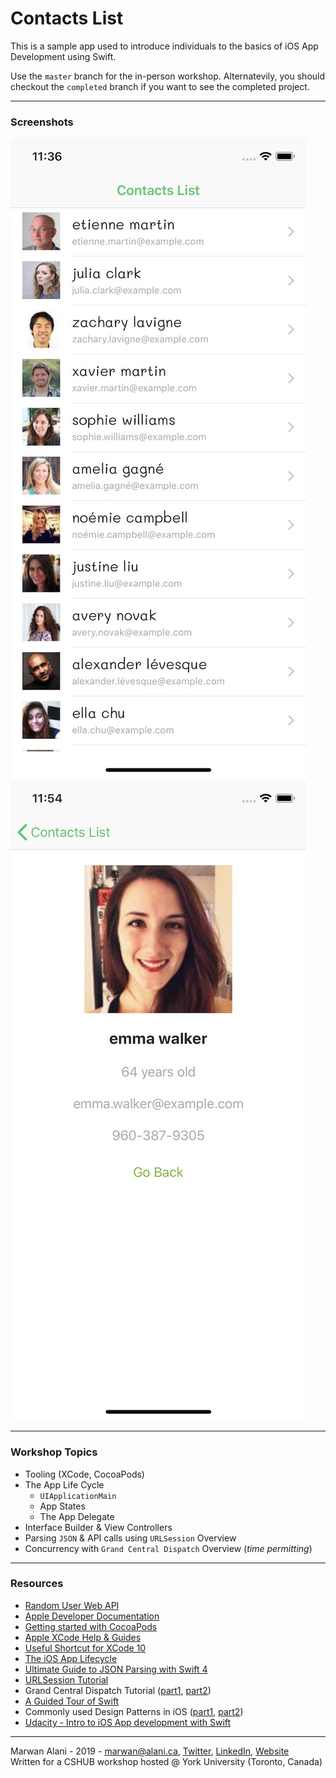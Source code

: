 #  Contacts List
This is a sample app used to introduce individuals to the basics of iOS App Development using Swift.
  
Use the `master` branch for the in-person workshop. Alternatevily, you should checkout the `completed` branch if you want to see the completed project.

-----
### Screenshots
![Main Screen](Screenshots/main_screen.jpg "Main Screen")
![User Details Screen](Screenshots/details_screen.jpg "User Details Screen")

-----
### Workshop Topics
- Tooling (XCode, CocoaPods)
- The App Life Cycle
  - `UIApplicationMain`
  - App States
  - The App Delegate
- Interface Builder & View Controllers
- Parsing `JSON` & API calls using `URLSession` Overview
- Concurrency with `Grand Central Dispatch` Overview (_time permitting_) 
  
-----
### Resources
- [Random User Web API](https://randomuser.me/)
- [Apple Developer Documentation](https://developer.apple.com/documentation/)
- [Getting started with CocoaPods](https://guides.cocoapods.org/using/getting-started.html)
- [Apple XCode Help & Guides](https://help.apple.com/xcode/mac/current/)
- [Useful Shortcut for XCode 10](https://github.com/roblack/xCodeShortcuts)
- [The iOS App Lifecycle](https://developer.apple.com/library/archive/documentation/iPhone/Conceptual/iPhoneOSProgrammingGuide/TheAppLifeCycle/TheAppLifeCycle.html)
- [Ultimate Guide to JSON Parsing with Swift 4](https://benscheirman.com/2017/06/swift-json/)
- [URLSession Tutorial](https://www.raywenderlich.com/567-urlsession-tutorial-getting-started)
- Grand Central Dispatch Tutorial ([part1](https://www.raywenderlich.com/5370-grand-central-dispatch-tutorial-for-swift-4-part-1-2), [part2](https://www.raywenderlich.com/5371-grand-central-dispatch-tutorial-for-swift-4-part-2-2))
- [A Guided Tour of Swift](https://docs.swift.org/swift-book/GuidedTour/GuidedTour.html)
- Commonly used Design Patterns in iOS ([part1](https://www.raywenderlich.com/477-design-patterns-on-ios-using-swift-part-1-2), [part2](https://www.raywenderlich.com/476-design-patterns-on-ios-using-swift-part-2-2))
- [Udacity - Intro to iOS App development with Swift](https://www.udacity.com/course/intro-to-ios-app-development-with-swift--ud585)

-----
Marwan Alani - 2019 - [marwan@alani.ca](mailto:marwan@alani.ca), [Twitter](https://twitter.com/marwanalany), [LinkedIn](https://www.linkedin.com/in/marwanalani/), [Website](https://alani.ca)  
Written for a CSHUB workshop hosted @ York University (Toronto, Canada)
